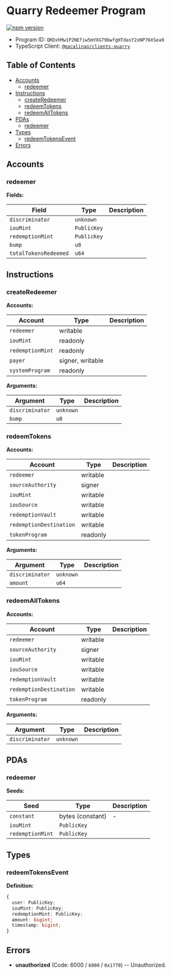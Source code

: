 # Quarry Redeemer Program

[![npm version](https://badge.fury.io/js/%40macalinao%2Fclients-quarry.svg)](https://www.npmjs.com/package/%40macalinao%2Fclients-quarry)

- Program ID: `QRDxhMw1P2NEfiw5mYXG79bwfgHTdasY2xNP76XSea9`
- TypeScript Client: [`@macalinao/clients-quarry`](https://www.npmjs.com/package/@macalinao/clients-quarry)

## Table of Contents

- [Accounts](#accounts)
  - [redeemer](#redeemer)
- [Instructions](#instructions)
  - [createRedeemer](#createRedeemer-1)
  - [redeemTokens](#redeemTokens-1)
  - [redeemAllTokens](#redeemAllTokens-1)
- [PDAs](#pdas)
  - [redeemer](#redeemer-2)
- [Types](#types)
  - [redeemTokensEvent](#redeemTokensEvent-3)
- [Errors](#errors)

## Accounts

### redeemer

**Fields:**

| Field                 | Type        | Description |
| --------------------- | ----------- | ----------- |
| `discriminator`       | `unknown`   |             |
| `iouMint`             | `PublicKey` |             |
| `redemptionMint`      | `PublicKey` |             |
| `bump`                | `u8`        |             |
| `totalTokensRedeemed` | `u64`       |             |

## Instructions

### createRedeemer

**Accounts:**

| Account          | Type             | Description |
| ---------------- | ---------------- | ----------- |
| `redeemer`       | writable         |             |
| `iouMint`        | readonly         |             |
| `redemptionMint` | readonly         |             |
| `payer`          | signer, writable |             |
| `systemProgram`  | readonly         |             |

**Arguments:**

| Argument        | Type      | Description |
| --------------- | --------- | ----------- |
| `discriminator` | `unknown` |             |
| `bump`          | `u8`      |             |

### redeemTokens

**Accounts:**

| Account                 | Type     | Description |
| ----------------------- | -------- | ----------- |
| `redeemer`              | writable |             |
| `sourceAuthority`       | signer   |             |
| `iouMint`               | writable |             |
| `iouSource`             | writable |             |
| `redemptionVault`       | writable |             |
| `redemptionDestination` | writable |             |
| `tokenProgram`          | readonly |             |

**Arguments:**

| Argument        | Type      | Description |
| --------------- | --------- | ----------- |
| `discriminator` | `unknown` |             |
| `amount`        | `u64`     |             |

### redeemAllTokens

**Accounts:**

| Account                 | Type     | Description |
| ----------------------- | -------- | ----------- |
| `redeemer`              | writable |             |
| `sourceAuthority`       | signer   |             |
| `iouMint`               | writable |             |
| `iouSource`             | writable |             |
| `redemptionVault`       | writable |             |
| `redemptionDestination` | writable |             |
| `tokenProgram`          | readonly |             |

**Arguments:**

| Argument        | Type      | Description |
| --------------- | --------- | ----------- |
| `discriminator` | `unknown` |             |

## PDAs

### redeemer

**Seeds:**

| Seed             | Type             | Description |
| ---------------- | ---------------- | ----------- |
| `constant`       | bytes (constant) | -           |
| `iouMint`        | `PublicKey`      |             |
| `redemptionMint` | `PublicKey`      |             |

## Types

### redeemTokensEvent

**Definition:**

```typescript
{
  user: PublicKey;
  iouMint: PublicKey;
  redemptionMint: PublicKey;
  amount: bigint;
  timestamp: bigint;
}
```

## Errors

- **unauthorized** (Code: 6000 / `6000` / `0x1770`) -- Unauthorized.
